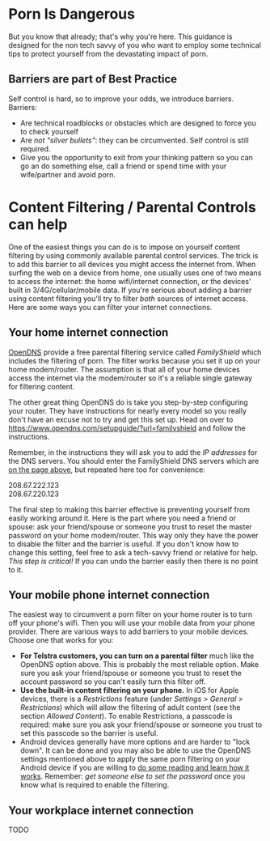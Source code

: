 # Porn Is Dangerous

But you know that already; that's why you're here. This guidance is designed for the non tech savvy of you who want to employ some technical tips to protect yourself from the devastating impact of porn.

## Barriers are part of Best Practice

Self control is hard, so to improve your odds, we introduce barriers. Barriers:
* Are technical roadblocks or obstacles which are designed to force you to check yourself
* Are *not "silver bullets"*: they can be circumvented. Self control is still required.
* Give you the opportunity to exit from your thinking pattern so you can go an do something else, call a friend or spend time with your wife/partner and avoid porn.

# Content Filtering / Parental Controls can help

One of the easiest things you can do is to impose on yourself content filtering by using commonly available parental control services. The trick is to add this barrier to all devices you might access the internet from. When surfing the web on a device from home, one usually uses one of two means to access the internet: the home wifi/internet connection, or the devices' built in 3/4G/cellular/mobile data. If you're serious about adding a barrier using content filtering you'll try to filter *both* sources of internet access. Here are some ways you can filter your internet connections.

## Your home internet connection

[OpenDNS](https://www.opendns.com) provide a free parental filtering service called *FamilyShield* which includes the filtering of porn. The filter works because you set it up on your home modem/router. The assumption is that all of your home devices access the internet via the modem/router so it's a reliable single gateway for filtering content. 

The other great thing OpenDNS do is take you step-by-step configuring your router. They have instructions for nearly every model so you really don't have an excuse not to try and get this set up. Head on over to https://www.opendns.com/setupguide/?url=familyshield and follow the instructions. 

Remember, in the instructions they will ask you to add the *IP addresses* for the DNS servers. You should enter the FamilyShield DNS servers which are [on the page above](https://www.opendns.com/setupguide/?url=familyshield), but repeated here too for convenience:

208.67.222.123  
208.67.220.123

The final step to making this barrier effective is preventing yourself from easily working around it. Here is the part where you need a friend or spouse: ask your friend/spouse or someone you trust to reset the master password on your home modem/router. This way only they have the power to disable the filter and the barrier is useful. If you don't know how to change this setting, feel free to ask a tech-savvy friend or relative for help. *This step is critical!* If you can undo the barrier easily then there is no point to it.

## Your mobile phone internet connection

The easiest way to circumvent a porn filter on your home router is to turn off your phone's wifi. Then you will use your mobile data from your phone provider. There are various ways to add barriers to your mobile devices. Choose one that works for you:

* **For Telstra customers, you can turn on a parental filter** much like the OpenDNS option above. This is probably the most reliable option. Make sure you ask your friend/spouse or someone you trust to reset the account password so you can't easily turn this filter off.
* **Use the built-in content filtering on your phone.** In iOS for Apple devices, there is a *Restrictions* feature (under *Settings* > *General* > *Restrictions*) which will allow the filtering of adult content (see the section *Allowed Content*). To enable Restrictions, a passcode is required: make sure you ask your friend/spouse or someone you trust to set this passcode so the barrier is useful.
* Android devices generally have more options and are harder to "lock down". It can be done and you may also be able to use the OpenDNS settings mentioned above to apply the same porn filtering on your Android device if you are willing to [do some reading and learn how it works](http://www.howtogeek.com/223530/how-to-lock-down-your-android-tablet-or-smartphone-for-kids/). Remember: *get someone else to set the password* once you know what is required to enable the filtering.

## Your workplace internet connection

TODO
